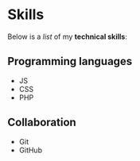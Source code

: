 # Skills

Below is a *list* of my **technical skills**:

## Programming languages
- JS
- CSS
- PHP

## Collaboration
- Git
- GitHub
